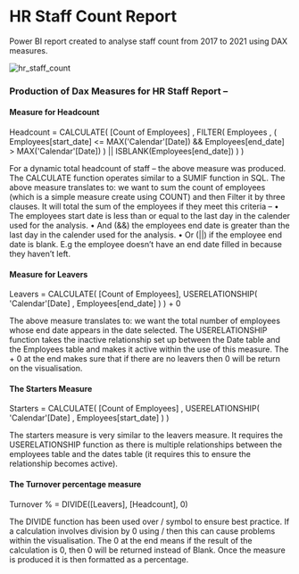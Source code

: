# HR Staff Count Report
Power BI report created to analyse staff count from 2017 to 2021 using DAX measures.

![hr_staff_count](https://user-images.githubusercontent.com/99413257/169857026-5fb844b1-b43e-4727-a8e2-46534a0d0e8e.gif)

### Production of Dax Measures for HR Staff Report –

#### Measure for Headcount

Headcount = 
CALCULATE( 
    [Count of Employees]
    , FILTER( 
        Employees
        , (
        Employees[start_date] <= MAX('Calendar'[Date]) 
        && Employees[end_date] > MAX('Calendar'[Date]) 
        ) || ISBLANK(Employees[end_date])
    ) 
)

For a dynamic total headcount of staff – the above measure was produced. The CALCULATE function operates similar to a SUMIF function in SQL. The above measure translates to: we want to sum the count of employees (which is a simple measure create using COUNT) and then Filter it by three clauses.
It will total the sum of the employees if they meet this criteria –
•	The employees start date is less than or equal to the last day in the calender used for the analysis.
•	And (&&) the employees end date is greater than the last day in the calender used for the analysis.
•	Or (||) if the employee end date is blank. E.g the employee doesn’t have an end date filled in because they haven’t left.
 

#### Measure for Leavers 

Leavers = 
CALCULATE( 
[Count of Employees], 
USERELATIONSHIP(
'Calendar'[Date]
, Employees[end_date]
) 
) + 0

The above measure translates to: we want the total number of employees whose end date appears in the date selected. The USERELATIONSHIP function takes the inactive relationship set up between the Date table and the Employees table and makes it active within the use of this measure. The + 0 at the end makes sure that if there are no leavers then 0 will be return on the visualisation. 

#### The Starters Measure

Starters = 
CALCULATE( 
[Count of Employees]
, USERELATIONSHIP(
    'Calendar'[Date]
    , Employees[start_date] 
    )
)

The starters measure is very similar to the leavers measure. It requires the USERELATIONSHIP function as there is multiple relationships between the employees table and the dates table (it requires this to ensure the relationship becomes active). 


#### The Turnover percentage measure

Turnover % = DIVIDE([Leavers], [Headcount], 0)

The DIVIDE function has been used over / symbol to ensure best practice. If a calculation involves division by 0 using / then this can cause problems within the visualisation. The 0 at the end means if the result of the calculation is 0, then 0 will be returned instead of Blank. Once the measure is produced it is then formatted as a percentage. 

